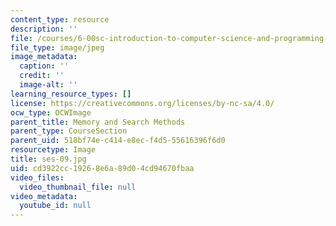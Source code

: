 ```yaml
---
content_type: resource
description: ''
file: /courses/6-00sc-introduction-to-computer-science-and-programming-spring-2011/cd3922cc19268e6a89d04cd94670fbaa_ses-09.jpg
file_type: image/jpeg
image_metadata:
  caption: ''
  credit: ''
  image-alt: ''
learning_resource_types: []
license: https://creativecommons.org/licenses/by-nc-sa/4.0/
ocw_type: OCWImage
parent_title: Memory and Search Methods
parent_type: CourseSection
parent_uid: 518bf74e-c414-e8ec-f4d5-55616396f6d0
resourcetype: Image
title: ses-09.jpg
uid: cd3922cc-1926-8e6a-89d0-4cd94670fbaa
video_files:
  video_thumbnail_file: null
video_metadata:
  youtube_id: null
---
```

